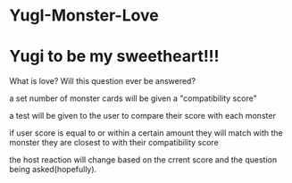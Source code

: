 # YugI-Monster-Love




<h1>Yugi to be my sweetheart!!!</h1>


What is love? Will this question ever be answered? 




a set number of monster cards will be given a "compatibility score"

a test will be given to the user to compare their score with each monster

if user score is equal to or within a certain amount they will match with the monster they are closest to with their compatibility score

the host reaction will change based on the crrent score and the question being asked(hopefully).








 

